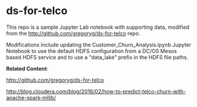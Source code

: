 # ds-for-telco

This repo is a sample Jupyter Lab notebook with supporting data, modified from the http://github.com/gregoryg/ds-for-telco repo.

Modifications include updating the Customer_Churn_Analysis.ipynb Jupyter Notebook to use the default HDFS configuration from a DC/OS Mesos based HDFS service and to use a "data_lake" prefix in the HDFS file paths.


<b>Related Content</b>:<br>

http://github.com/gregoryg/ds-for-telco

http://blog.cloudera.com/blog/2016/02/how-to-predict-telco-churn-with-apache-spark-mllib/


